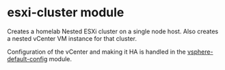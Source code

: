 # esxi-cluster module

Creates a homelab Nested ESXi cluster on a single node host.
Also creates a nested vCenter VM instance for that cluster.

Configuration of the vCenter and making it HA is handled
in the 
[vsphere-default-config](../vsphere-default-config/README.md)
module.